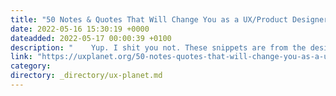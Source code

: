 ```yaml
---
title: "50 Notes & Quotes That Will Change You as a UX/Product Designer"
date: 2022-05-16 15:30:19 +0000
dateadded: 2022-05-17 00:00:39 +0100
description: "    Yup. I shit you not. These snippets are from the designer series I did back in 2018. They’re timeless and bloody fantastic for all levels…  Continue reading on UX Planet »  "
link: "https://uxplanet.org/50-notes-quotes-that-will-change-you-as-a-ux-product-designer-350c18023399?source=rss----819cc2aaeee0---4"
category:
directory: _directory/ux-planet.md
---
```

